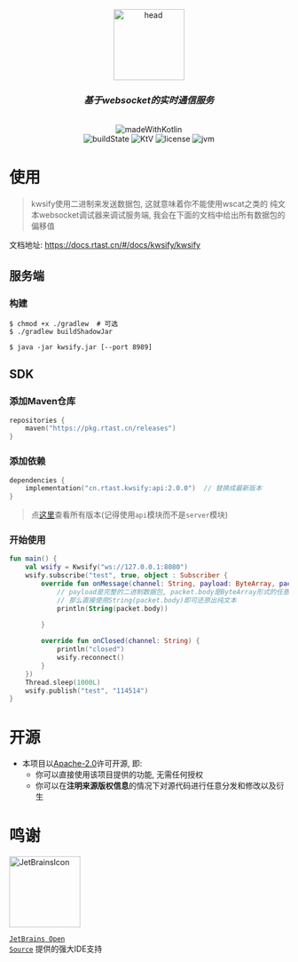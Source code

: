 <div align="center">
  <img src="https://rtakland.github.io/Static/static/kwsify.png" alt="head" width="128">
  <br>
  <h3><em>基于websocket的实时通信服务</em></h3>
  <br>
  <img src="https://rtakland.github.io/Static/static/kotlin/made-with-kotlin.svg" alt="madeWithKotlin">
  <br>
  <img src="https://img.shields.io/github/actions/workflow/status/RTAkland/kwsify/main.yml" alt="buildState">
  <img src="https://img.shields.io/badge/Kotlin-v2.0.21-pink?logo=Kotlin" alt="KtV">
  <img src="https://img.shields.io/badge/LICENSE-Apache2.0-green?logo=apache" alt="license">
  <img src="https://img.shields.io/badge/JVM-1.8+-red?logo=Openjdk&link=https://a.com" alt="jvm">

</div>

# 使用

> kwsify使用二进制来发送数据包, 这就意味着你不能使用wscat之类的
> 纯文本websocket调试器来调试服务端, 我会在下面的文档中给出所有数据包的偏移值

文档地址: https://docs.rtast.cn/#/docs/kwsify/kwsify

## 服务端

### 构建

```shell
$ chmod +x ./gradlew  # 可选
$ ./gradlew buildShadowJar
```

```shell
$ java -jar kwsify.jar [--port 8989]
```

## SDK

### 添加Maven仓库

```kotlin
repositories {
    maven("https://pkg.rtast.cn/releases")
}

```

### 添加依赖

```kotlin
dependencies {
    implementation("cn.rtast.kwsify:api:2.0.0")  // 替换成最新版本
}
```

> 点[这里](https://pkg.rtast.cn/#/releases/cn/rtast/kwsify-api)查看所有版本(记得使用`api`模块而不是`server`模块)

### 开始使用

```kotlin
fun main() {
    val wsify = Kwsify("ws://127.0.0.1:8080")
    wsify.subscribe("test", true, object : Subscriber {
        override fun onMessage(channel: String, payload: ByteArray, packet: OutboundMessageBytesPacket) {
            // payload是完整的二进制数据包, packet.body是ByteArray形式的任意数据如果确定发送的是纯文本
            // 那么直接使用String(packet.body)即可还原出纯文本
            println(String(packet.body))
          
        }

        override fun onClosed(channel: String) {
            println("closed")
            wsify.reconnect()
        }
    })
    Thread.sleep(1000L)
    wsify.publish("test", "114514")
}
```

# 开源

- 本项目以[Apache-2.0](./LICENSE)许可开源, 即:
    - 你可以直接使用该项目提供的功能, 无需任何授权
    - 你可以在**注明来源版权信息**的情况下对源代码进行任意分发和修改以及衍生

# 鸣谢

<div>

<img src="https://resources.jetbrains.com/storage/products/company/brand/logos/jetbrains.png" alt="JetBrainsIcon" width="128">

<a href="https://www.jetbrains.com/opensource/"><code>JetBrains Open Source</code></a> 提供的强大IDE支持

</div>


